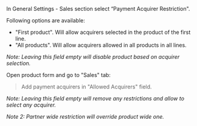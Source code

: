 In General Settings - Sales section select “Payment Acquirer
Restriction".

Following options are available:

- "First product". Will allow acquirers selected in the product of the
  first line.
- "All products". Will allow acquirers allowed in all products in all
  lines.

*Note: Leaving this field empty will disable product based on acquirer
selection.*

Open product form and go to "Sales" tab:

> Add payment acquirers in "Allowed Acquirers" field.

*Note: Leaving this field empty will remove any restrictions and allow
to select any acquirer.*

*Note 2: Partner wide restriction will override product wide one.*

